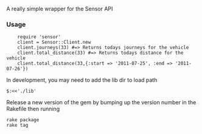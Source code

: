 
A really simple wrapper for the Sensor API

### Usage

```.ruby
    require 'sensor'
    client = Sensor::Client.new
    client.journeys(33) #=> Returns todays journeys for the vehicle
    client.total_distance(33) #=> Returns todays distance for the vehicle
    client.total_distance(33,{:start => '2011-07-25', :end => '2011-07-26'})
```

In development, you may need to add the lib dir to load path

    $:<<'./lib'


Release a new version of the gem by bumping up the version number in the Rakefile
then running 

    rake package
    rake tag




